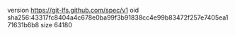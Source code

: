 version https://git-lfs.github.com/spec/v1
oid sha256:43317fc8404a4c678e0ba99f3b91838cc4e99b83472f257e7405ea171631b6b8
size 64180
